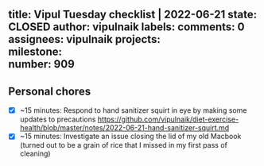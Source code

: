 title:	Vipul Tuesday checklist | 2022-06-21
state:	CLOSED
author:	vipulnaik
labels:	
comments:	0
assignees:	vipulnaik
projects:	
milestone:	
number:	909
--
## Personal chores

- [x] ~15 minutes: Respond to hand sanitizer squirt in eye by making some updates to precautions https://github.com/vipulnaik/diet-exercise-health/blob/master/notes/2022-06-21-hand-sanitizer-squirt.md
- [x] ~15 minutes: Investigate an issue closing the lid of my old Macbook (turned out to be a grain of rice that I missed in my first pass of cleaning) 
